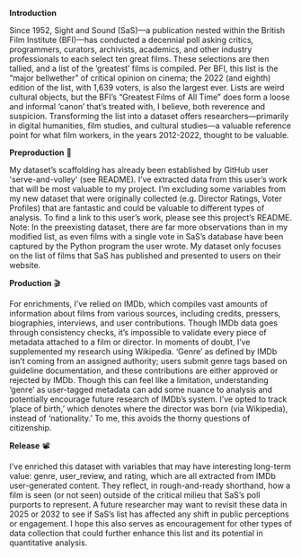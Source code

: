 **Introduction**

Since 1952, Sight and Sound (SaS)—a publication nested within the British Film Institute (BFI)—has conducted a decennial poll asking critics, programmers, curators, archivists, academics, and other industry professionals to each select ten great films. These selections are then tallied, and a list of the ‘greatest’ films is compiled. Per BFI, this list is the “major bellwether” of critical opinion on cinema; the 2022 (and eighth) edition of the list, with 1,639 voters, is also the largest ever. 
Lists are weird cultural objects, but the BFI’s “Greatest Films of All Time” does form a loose and informal ‘canon’ that’s treated with, I believe, both reverence and suspicion. Transforming the list into a dataset offers researchers—primarily in digital humanities, film studies, and cultural studies—a valuable reference point for what film workers, in the years 2012-2022, thought to be valuable. 

**Preproduction** 📝

My dataset’s scaffolding has already been established by GitHub user 'serve-and-volley' (see README). I’ve extracted data from this user’s work that will be most valuable to my project. I’m excluding some variables from my new dataset that were originally collected (e.g. Director Ratings, Voter Profiles) that are fantastic and could be valuable to different types of analysis. To find a link to this user’s work, please see this project’s README.
Note: In the preexisting dataset, there are far more observations than in my modified list, as even films with a single vote in SaS’s database have been captured by the Python program the user wrote. My dataset only focuses on the list of films that SaS has published and presented to users on their website. 

**Production** 🎬

For enrichments, I’ve relied on IMDb, which compiles vast amounts of information about films from various sources, including credits, pressers, biographies, interviews, and user contributions. Though IMDb data goes through consistency checks, it’s impossible to validate every piece of metadata attached to a film or director. In moments of doubt, I’ve supplemented my research using Wikipedia. 
‘Genre’ as defined by IMDb isn’t coming from an assigned authority; users submit genre tags based on guideline documentation, and these contributions are either approved or rejected by IMDb. Though this can feel like a limitation, understanding ‘genre’ as user-tagged metadata can add some nuance to analysis and potentially encourage future research of IMDb’s system. 
I’ve opted to track ‘place of birth,’ which denotes where the director was born (via Wikipedia), instead of ‘nationality.’ To me, this avoids the thorny questions of citizenship.

**Release** 📽️

I’ve enriched this dataset with variables that may have interesting long-term value: genre, user_review, and rating, which are all extracted from IMDb user-generated content. They reflect, in rough-and-ready shorthand, how a film is seen (or not seen) outside of the critical milieu that SaS’s poll purports to represent. A future researcher may want to revisit these data in 2025 or 2032 to see if SaS’s list has affected any shift in public perceptions or engagement. I hope this also serves as encouragement for other types of data collection that could further enhance this list and its potential in quantitative analysis. 














 
 
  
